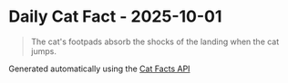 # Daily Cat Fact - 2025-10-01

> The cat's footpads absorb the shocks of the landing when the cat jumps.

Generated automatically using the [Cat Facts API](https://catfact.ninja)
